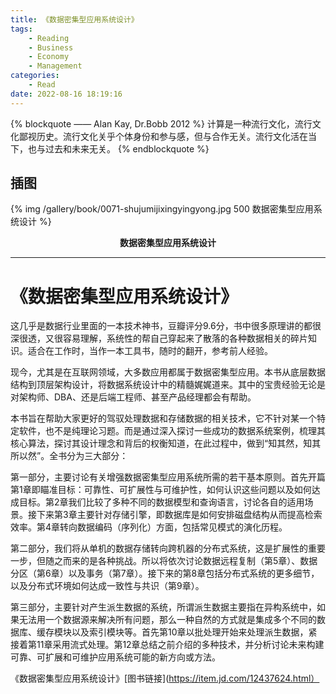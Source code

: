 ```yaml
---
title: 《数据密集型应用系统设计》
tags:
	- Reading
    - Business
    - Economy
    - Management
categories:
	- Read
date: 2022-08-16 18:19:16
---
```


{% blockquote —— Alan Kay, Dr.Bobb 2012 %}
计算是一种流行文化，流行文化鄙视历史。流行文化关乎个体身份和参与感，但与合作无关。流行文化活在当下，也与过去和未来无关。
{% endblockquote %}
<!-- more -->

## 插图
{% img /gallery/book/0071-shujumijixingyingyong.jpg 500 数据密集型应用系统设计 %}
<p align="center"><b>数据密集型应用系统设计</b></p>

-----

# 《数据密集型应用系统设计》

这几乎是数据行业里面的一本技术神书，豆瓣评分9.6分，书中很多原理讲的都很深很透，又很容易理解，系统性的帮自己穿起来了散落的各种数据相关的碎片知识。适合在工作时，当作一本工具书，随时的翻开，参考前人经验。

现今，尤其是在互联网领域，大多数应用都属于数据密集型应用。本书从底层数据结构到顶层架构设计，将数据系统设计中的精髓娓娓道来。其中的宝贵经验无论是对架构师、DBA、还是后端工程师、甚至产品经理都会有帮助。

本书旨在帮助大家更好的驾驭处理数据和存储数据的相关技术，它不针对某一个特定软件，也不是纯理论习题。而是通过深入探讨一些成功的数据系统案例，梳理其核心算法，探讨其设计理念和背后的权衡知道，在此过程中，做到“知其然，知其所以然”。全书分为三大部分：

第一部分，主要讨论有关增强数据密集型应用系统所需的若干基本原则。首先开篇第1章即瞄准目标：可靠性、可扩展性与可维护性，如何认识这些问题以及如何达成目标。第2章我们比较了多种不同的数据模型和查询语言，讨论各自的适用场景。接下来第3章主要针对存储引擎，即数据库是如何安排磁盘结构从而提高检索效率。第4章转向数据编码（序列化）方面，包括常见模式的演化历程。

第二部分，我们将从单机的数据存储转向跨机器的分布式系统，这是扩展性的重要一步，但随之而来的是各种挑战。所以将依次讨论数据远程复制（第5章）、数据分区（第6章）以及事务（第7章）。接下来的第8章包括分布式系统的更多细节，以及分布式环境如何达成一致性与共识（第9章）。

第三部分，主要针对产生派生数据的系统，所谓派生数据主要指在异构系统中，如果无法用一个数据源来解决所有问题，那么一种自然的方式就是集成多个不同的数据库、缓存模块以及索引模块等。首先第10章以批处理开始来处理派生数据，紧接着第11章采用流式处理。第12章总结之前介绍的多种技术，并分析讨论未来构建可靠、可扩展和可维护应用系统可能的新方向或方法。

《数据密集型应用系统设计》[图书链接](https://item.jd.com/12437624.html）
